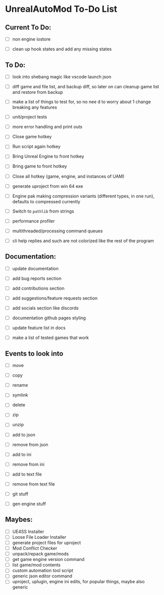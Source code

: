 # UnrealAutoMod To-Do List


## Current To Do:
- [ ] non engine iostore
- [ ] clean up hook states and add any missing states
 

## To Do:
- [ ] look into shebang magic like vscode launch json
- [ ] diff game and file list, and backup diff, so later on can cleanup game list and restore from backup
- [ ] make a list of things to test for, so no nee d to worry about 1 change breaking any features
- [ ] unit/project tests
- [ ] more error handling and print outs
- [ ] Close game hotkey
- [ ] Run script again hotkey
- [ ] Bring Unreal Engine to front hotkey
- [ ] Bring game to front hotkey
- [ ] Close all hotkey (game, engine, and instances of UAM)
- [ ] generate uproject from win 64 exe
- [ ] Engine pak making compression variants (different types, in one run), defaults to compressed currently
- [ ] Switch to `pathlib` from strings
- [ ] performance profiler
- [ ] multithreaded/processing command queues
- [ ] cli help replies and such are not colorized like the rest of the program


## Documentation:
- [ ] update documentation
- [ ] add bug reports section
- [ ] add contributions section
- [ ] add suggestions/feature requests section
- [ ] add socials section like discords
- [ ] documentation github pages styling
- [ ] update feature list in docs
- [ ] make a list of tested games that work


## Events to look into
- [ ] move
- [ ] copy
- [ ] rename
- [ ] symlink
- [ ] delete
- [ ] zip
- [ ] unzip
- [ ] add to json
- [ ] remove from json
- [ ] add to ini
- [ ] remove from ini
- [ ] add to text file
- [ ] remove from text file
- [ ] git stuff
- [ ] gen engine stuff


## Maybes:
- [ ] UE4SS Installer
- [ ] Loose File Loader Installer
- [ ] generate project files for uproject
- [ ] Mod Conflict Checker
- [ ] unpack/repack game/mods
- [ ] get game engine version command
- [ ] list game/mod contents
- [ ] custom automation tool script
- [ ] generic json editor command
- [ ] uproject, uplugin, engine ini edits, for popular things, maybe also generic

